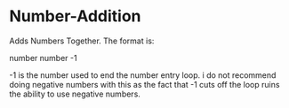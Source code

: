 # Number-Addition
Adds Numbers Together.
The format is:

number
number
-1

-1 is the number used to end the number entry loop.
i do not recommend doing negative numbers with this
as the fact that -1 cuts off the loop ruins the
ability to use negative numbers.
